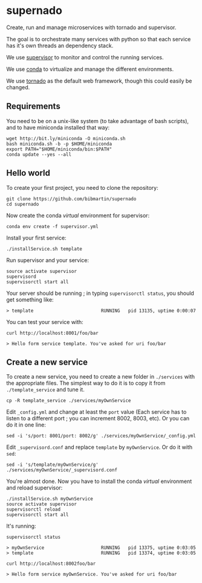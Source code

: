 # supernado

Create, run and manage microservices with tornado and supervisor.

The goal is to orchestrate many services with python so that each service has it's own
threads an dependency stack.

We use [supervisor](http://supervisord.org) to monitor and control the running services.

We use [conda](https://github.com/conda/conda) to virtualize and manage the different environments.

We use [tornado](http://www.tornadoweb.org) as the default web framework, though this could easily be changed.


## Requirements

You need to be on a unix-like system (to take advantage of bash scripts), and to have miniconda installed that way:

    wget http://bit.ly/miniconda -O miniconda.sh
    bash miniconda.sh -b -p $HOME/miniconda
    export PATH="$HOME/miniconda/bin:$PATH"
    conda update --yes --all


## Hello world

To create your first project, you need to clone the repository:

    git clone https://github.com/bibmartin/supernado
    cd supernado

Now create the conda *virtual* environment for supervisor:

    conda env create -f supervisor.yml

Install your first service:

    ./installService.sh template

Run supervisor and your service:

    source activate supervisor
    supervisord
    supervisorctl start all

Your server should be running ; in typing `supervisorctl status`, you should get something like:

    > template                         RUNNING   pid 13135, uptime 0:00:07

You can test your service with:

    curl http://localhost:8001/foo/bar

    > Hello form service template. You've asked for uri foo/bar

## Create a new service

To create a new service, you need to create a new folder in `./services` with the appropriate files.
The simplest way to do it is to copy it from `./template_service` and tune it.

    cp -R template_service ./services/myOwnService

Edit `_config.yml` and change at least the `port` value (Each service has to listen to a different port ; you can increment 8002, 8003, etc). Or you can do it in one line:

    sed -i 's/port: 8001/port: 8002/g' ./services/myOwnService/_config.yml

Edit `_supervisord.conf` and replace `template` by `myOwnService`. Or do it with `sed`:

    sed -i 's/template/myOwnService/g' ./services/myOwnService/_supervisord.conf

You're almost done. Now you have to install the conda *virtual* environment and reload supervisor:

    ./installService.sh myOwnService
    source activate supervisor
    supervisorctl reload
    supervisorctl start all

It's running:

    supervisorctl status

    > myOwnService                     RUNNING   pid 13375, uptime 0:03:05
    > template                         RUNNING   pid 13374, uptime 0:03:05

    curl http://localhost:8002foo/bar

    > Hello form service myOwnService. You've asked for uri foo/bar
